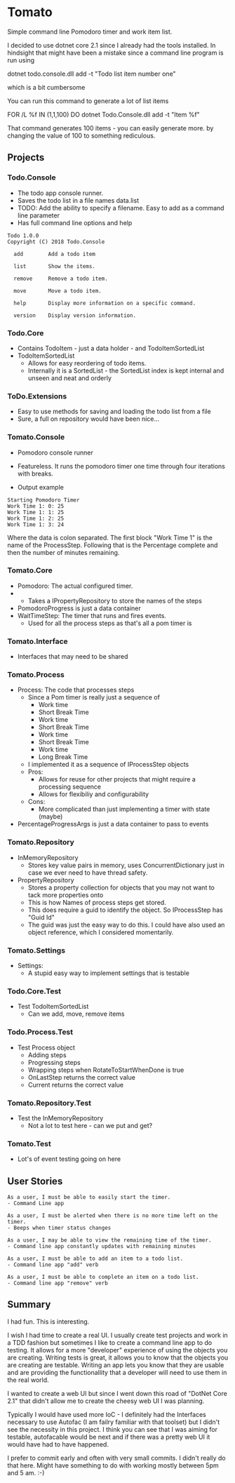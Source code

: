 # Tomato

Simple command line Pomodoro timer and work item list.

I decided to use dotnet core 2.1 since I already had the tools installed. In hindsight that might have been a mistake since a command line program is run using

dotnet todo.console.dll add -t "Todo list item number one"

which is a bit cumbersome

You can run this command to generate a lot of list items

FOR /L %f IN (1,1,100) DO dotnet Todo.Console.dll add -t "Item %f"

That command generates 100 items - you can easily generate more. by changing the value of 100 to something rediculous.

## Projects

### Todo.Console
- The todo app console runner.
- Saves the todo list in a file names data.list
- TODO: Add the ability to specify a filename. Easy to add as a command line parameter
- Has full command line options and help
```
Todo 1.0.0
Copyright (C) 2018 Todo.Console

  add        Add a todo item

  list       Show the items.

  remove     Remove a todo item.

  move       Move a todo item.

  help       Display more information on a specific command.

  version    Display version information.
```

### Todo.Core
- Contains TodoItem - just a data holder - and TodoItemSortedList
- TodoItemSortedList
  - Allows for easy reordering of todo items.
  - Internally it is a SortedList - the SortedList index is kept internal and unseen and neat and orderly

### ToDo.Extensions
- Easy to use methods for saving and loading the todo list from a file
- Sure, a full on repository would have been nice...

### Tomato.Console
- Pomodoro console runner
- Featureless. It runs the pomodoro timer one time through four iterations with breaks.

- Output example

```
Starting Pomodoro Timer
Work Time 1: 0: 25
Work Time 1: 1: 25
Work Time 1: 2: 25
Work Time 1: 3: 24
```

Where the data is colon separated. 
The first block "Work Time 1" is the name of the ProcessStep.
Following that is the Percentage complete and then the number of minutes remaining.

### Tomato.Core
- Pomodoro: The actual configured timer.
- - Takes a IPropertyRepository to store the names of the steps
- PomodoroProgress is just a data container
- WaitTimeStep: The timer that runs and fires events.
  - Used for all the process steps as that's all a pom timer is

### Tomato.Interface
- Interfaces that may need to be shared

### Tomato.Process
- Process: The code that processes steps
  - Since a Pom timer is really just a sequence of
      - Work time
      - Short Break Time
      - Work time
      - Short Break Time
      - Work time
      - Short Break Time
      - Work time
      - Long Break Time
  - I implemented it as a sequence of IProcessStep objects
  - Pros:
    - Allows for reuse for other projects that might require a processing sequence
    - Allows for flexibiliy and configurability
  - Cons:
    - More complicated than just implementing a timer with state (maybe)
- PercentageProgressArgs is just a data container to pass to events

### Tomato.Repository
- InMemoryRepository
  - Stores key value pairs in memory, uses ConcurrentDictionary just in case we ever need to have thread safety.
- PropertyRepository
  - Stores a property collection for objects that you may not want to tack more properties onto
  - This is how Names of process steps get stored.
  - This does require a guid to identify the object. So IProcessStep has "Guid Id"
  - The guid was just the easy way to do this. I could have also used an object reference, which I considered momentarily.

### Tomato.Settings
- Settings:
  - A stupid easy way to implement settings that is testable

### Todo.Core.Test
- Test TodoItemSortedList
  - Can we add, move, remove items

### Todo.Process.Test
- Test Process object
  - Adding steps
  - Progressing steps
  - Wrapping steps when RotateToStartWhenDone is true
  - OnLastStep returns the correct value
  - Current returns the correct value

### Tomato.Repository.Test
- Test the InMemoryRepository
  - Not a lot to test here - can we put and get?

### Tomato.Test
- Lot's of event testing going on here

## User Stories
```
As a user, I must be able to easily start the timer.
- Command Line app

As a user, I must be alerted when there is no more time left on the timer.
- Beeps when timer status changes

As a user, I may be able to view the remaining time of the timer.
- Command line app constantly updates with remaining minutes

As a user, I must be able to add an item to a todo list.
- Command line app "add" verb

As a user, I must be able to complete an item on a todo list.
- Command line app "remove" verb
```

## Summary
I had fun. This is interesting.

I wish I had time to create a real UI. 
I usually create test projects and work in a TDD fashion but sometimes I like to create a command line app to do testing.
It allows for a more "developer" experience of using the objects you are creating.
Writing tests is great, it allows you to know that the objects you are creating are testable.
Writing an app lets you know that they are usable and are providing the functionallity that a developer will need to use them in the real world.

I wanted to create a web UI but since I went down this road of "DotNet Core 2.1" that didn't allow me to create the cheesy web UI I was planning.

Typically I would have used more IoC - I definitely had the Interfaces necessary to use Autofac (I am failry familiar with that toolset) but I didn't see the necessity in this project. I think you can see that I was aiming for testable, autofacable would be next and if there was a pretty web UI it would have had to have happened.

I prefer to commit early and often with very small commits. I didn't really do that here. Might have something to do with working mostly between 5pm and 5 am. :-)


